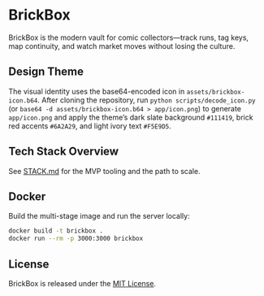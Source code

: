 # BrickBox
BrickBox is the modern vault for comic collectors—track runs, tag keys, map continuity, and watch market moves without losing the culture.

## Design Theme
The visual identity uses the base64-encoded icon in `assets/brickbox-icon.b64`. After cloning the repository, run `python scripts/decode_icon.py` (or `base64 -d assets/brickbox-icon.b64 > app/icon.png`) to generate `app/icon.png` and apply the theme’s dark slate background `#111419`, brick red accents `#6A2A29`, and light ivory text `#F5E9D5`.

## Tech Stack Overview
See [STACK.md](STACK.md) for the MVP tooling and the path to scale.

## Docker

Build the multi-stage image and run the server locally:

```sh
docker build -t brickbox .
docker run --rm -p 3000:3000 brickbox
```

## License

BrickBox is released under the [MIT License](LICENSE).
